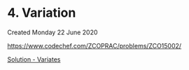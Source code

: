 # 4. Variation
Created Monday 22 June 2020

<https://www.codechef.com/ZCOPRAC/problems/ZCO15002/>

[Solution - Variates](4._Variation/variates.cpp)

